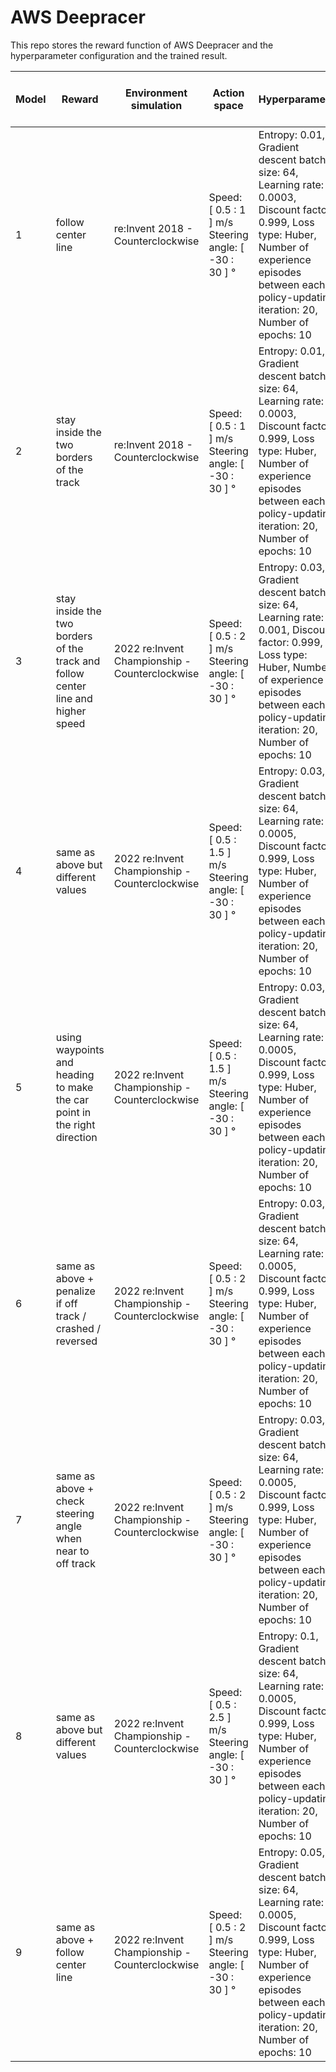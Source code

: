 # AWS Deepracer
This repo stores the reward function of AWS Deepracer and the hyperparameter configuration and the trained result. 


| Model | Reward                                                                           | Environment simulation                          | Action space                                            | Hyperparameter                                                                                                                                                                                                  | Evaluation - 2022 re:Invent Championship  - Counterclockwise | Trained             |
|-------|----------------------------------------------------------------------------------|-------------------------------------------------|---------------------------------------------------------|-----------------------------------------------------------------------------------------------------------------------------------------------------------------------------------------------------------------|--------------------------------------------------------------|---------------------|
| 1     | follow center line                                                               | re:Invent 2018  - Counterclockwise              | Speed: [ 0.5 : 1 ] m/s Steering angle: [ -30 : 30 ] °   | Entropy: 0.01, Gradient descent batch size: 64, Learning rate: 0.0003, Discount factor: 0.999, Loss type: Huber, Number of experience episodes between each policy-updating iteration: 20, Number of epochs: 10 | 00:43.065                                                    | 01:00:00 / 01:00:00 |
| 2     | stay inside the two borders of the track                                         | re:Invent 2018 - Counterclockwise               | Speed: [ 0.5 : 1 ] m/s Steering angle: [ -30 : 30 ] °   | Entropy: 0.01, Gradient descent batch size: 64, Learning rate: 0.0003, Discount factor: 0.999, Loss type: Huber, Number of experience episodes between each policy-updating iteration: 20, Number of epochs: 10 | 00:49.672                                                    | 01:00:00 / 01:00:00 |
| 3     | stay inside the two borders of the track and follow center line and higher speed | 2022 re:Invent Championship  - Counterclockwise | Speed: [ 0.5 : 2 ] m/s Steering angle: [ -30 : 30 ] °   | Entropy: 0.03, Gradient descent batch size: 64, Learning rate: 0.001, Discount factor: 0.999, Loss type: Huber, Number of experience episodes between each policy-updating iteration: 20, Number of epochs: 10  | 00:38.402                                                    | 00:40:00 / 00:40:00 |
| 4     | same as above but different values                                               | 2022 re:Invent Championship  - Counterclockwise | Speed: [ 0.5 : 1.5 ] m/s Steering angle: [ -30 : 30 ] ° | Entropy: 0.03, Gradient descent batch size: 64, Learning rate: 0.0005, Discount factor: 0.999, Loss type: Huber, Number of experience episodes between each policy-updating iteration: 20, Number of epochs: 10 | 00:35.137                                                    | 00:45:00 / 00:45:00 |
| 5     | using waypoints and heading to make the car point in the right direction         | 2022 re:Invent Championship  - Counterclockwise | Speed: [ 0.5 : 1.5 ] m/s Steering angle: [ -30 : 30 ] ° | Entropy: 0.03, Gradient descent batch size: 64, Learning rate: 0.0005, Discount factor: 0.999, Loss type: Huber, Number of experience episodes between each policy-updating iteration: 20, Number of epochs: 10 | 00:29.659                                                    | 01:00:00 / 01:00:00 |
| 6     | same as above + penalize if off track / crashed / reversed                       | 2022 re:Invent Championship  - Counterclockwise | Speed: [ 0.5 : 2 ] m/s Steering angle: [ -30 : 30 ] °   | Entropy: 0.03, Gradient descent batch size: 64, Learning rate: 0.0005, Discount factor: 0.999, Loss type: Huber, Number of experience episodes between each policy-updating iteration: 20, Number of epochs: 10 | 00:26.663                                                    | 00:30:00 / 00:30:00 |
| 7     | same as above + check steering angle when near to off track                      | 2022 re:Invent Championship  - Counterclockwise | Speed: [ 0.5 : 2 ] m/s Steering angle: [ -30 : 30 ] °   | Entropy: 0.03, Gradient descent batch size: 64, Learning rate: 0.0005, Discount factor: 0.999, Loss type: Huber, Number of experience episodes between each policy-updating iteration: 20, Number of epochs: 10 | 00:26.462                                                    | 00:30:00 / 00:30:00 |
| 8     | same as above but different values                                               | 2022 re:Invent Championship  - Counterclockwise | Speed: [ 0.5 : 2.5 ] m/s Steering angle: [ -30 : 30 ] ° | Entropy: 0.1, Gradient descent batch size: 64, Learning rate: 0.0005, Discount factor: 0.999, Loss type: Huber, Number of experience episodes between each policy-updating iteration: 20, Number of epochs: 10  | 00:26.339                                                    | 01:00:00 / 01:00:00 |
| 9     | same as above + follow center line                                               | 2022 re:Invent Championship  - Counterclockwise | Speed: [ 0.5 : 2 ] m/s Steering angle: [ -30 : 30 ] °   | Entropy: 0.05, Gradient descent batch size: 64, Learning rate: 0.0005, Discount factor: 0.999, Loss type: Huber, Number of experience episodes between each policy-updating iteration: 20, Number of epochs: 10 | 00:28.529                                                    | 00:30:00 / 00:30:00 |